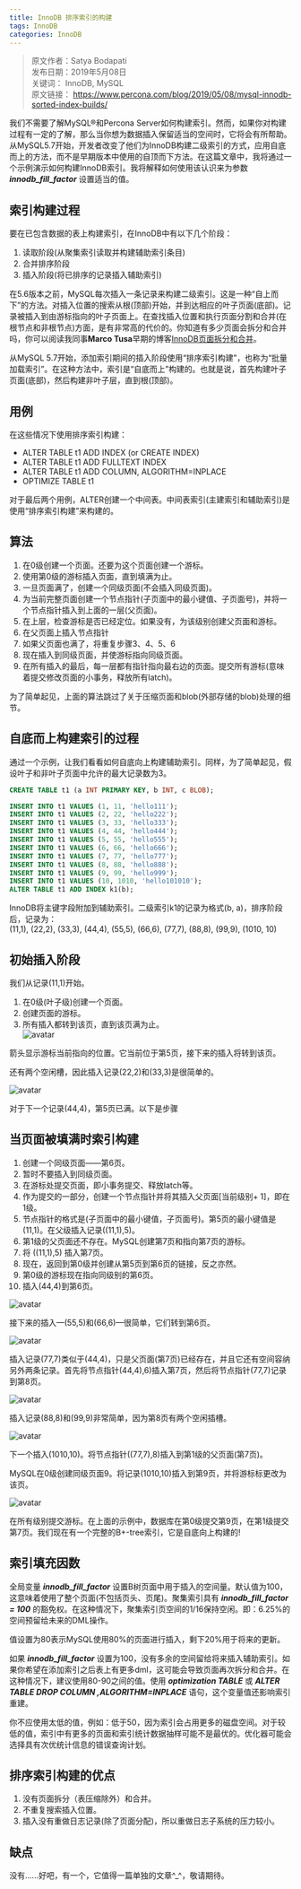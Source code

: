 ```yaml
---
title: InnoDB 排序索引的构建
tags: InnoDB
categories: InnoDB
---
```


> 原文作者：Satya Bodapati  
发布日期：2019年5月08日  
关键词： InnoDB, MySQL  
原文链接： https://www.percona.com/blog/2019/05/08/mysql-innodb-sorted-index-builds/    


我们不需要了解MySQL®和Percona Server如何构建索引。然而，如果你对构建过程有一定的了解，那么当你想为数据插入保留适当的空间时，它将会有所帮助。从MySQL5.7开始，开发者改变了他们为InnoDB构建二级索引的方式，应用自底而上的方法，而不是早期版本中使用的自顶而下方法。在这篇文章中，我将通过一个示例演示如何构建InnoDB索引。我将解释如何使用该认识来为参数 ***innodb_fill_factor*** 设置适当的值。

<!-- more -->

## 索引构建过程
要在已包含数据的表上构建索引，在InnoDB中有以下几个阶段：
1. 读取阶段(从聚集索引读取并构建辅助索引条目)
2. 合并排序阶段
3. 插入阶段(将已排序的记录插入辅助索引)

在5.6版本之前，MySQL每次插入一条记录来构建二级索引。这是一种“自上而下”的方法。对插入位置的搜索从根(顶部)开始，并到达相应的叶子页面(底部)。记录被插入到由游标指向的叶子页面上。在查找插入位置和执行页面分割和合并(在根节点和非根节点)方面，是有非常高的代价的。你知道有多少页面会拆分和合并吗，你可以阅读我同事**Marco Tusa**早期的博客[InnoDB页面拆分和合并](https://www.percona.com/blog/2017/04/10/innodb-page-merging-and-page-splitting/)。  

从MySQL 5.7开始，添加索引期间的插入阶段使用“排序索引构建”，也称为“批量加载索引”。在这种方法中，索引是“自底而上”构建的。也就是说，首先构建叶子页面(底部)，然后构建非叶子层，直到根(顶部)。

## 用例  
在这些情况下使用排序索引构建：
- ALTER TABLE t1 ADD INDEX (or CREATE INDEX)
- ALTER TABLE t1 ADD FULLTEXT INDEX
- ALTER TABLE t1 ADD COLUMN, ALGORITHM=INPLACE
- OPTIMIZE TABLE t1

对于最后两个用例，ALTER创建一个中间表。中间表索引(主建索引和辅助索引)是使用“排序索引构建”来构建的。

## 算法  
1. 在0级创建一个页面。还要为这个页面创建一个游标。
2. 使用第0级的游标插入页面，直到填满为止。
3. 一旦页面满了，创建一个同级页面(不会插入同级页面)。
4. 为当前完整页面创建一个节点指针(子页面中的最小键值、子页面号)，并将一个节点指针插入到上面的一层(父页面)。
5. 在上层，检查游标是否已经定位。如果没有，为该级别创建父页面和游标。
6. 在父页面上插入节点指针
7. 如果父页面也满了，将重复步骤3、4、5、6
8. 现在插入到同级页面，并使游标指向同级页面。
9. 在所有插入的最后，每一层都有指针指向最右边的页面。提交所有游标(意味着提交修改页面的小事务，释放所有latch)。

为了简单起见，上面的算法跳过了关于压缩页面和blob(外部存储的blob)处理的细节。

## 自底而上构建索引的过程

通过一个示例，让我们看看如何自底向上构建辅助索引。同样，为了简单起见，假设叶子和非叶子页面中允许的最大记录数为3。
```sql
CREATE TABLE t1 (a INT PRIMARY KEY, b INT, c BLOB);

INSERT INTO t1 VALUES (1, 11, 'hello111');
INSERT INTO t1 VALUES (2, 22, 'hello222');
INSERT INTO t1 VALUES (3, 33, 'hello333');
INSERT INTO t1 VALUES (4, 44, 'hello444');
INSERT INTO t1 VALUES (5, 55, 'hello555');
INSERT INTO t1 VALUES (6, 66, 'hello666');
INSERT INTO t1 VALUES (7, 77, 'hello777');
INSERT INTO t1 VALUES (8, 88, 'hello888');
INSERT INTO t1 VALUES (9, 99, 'hello999');
INSERT INTO t1 VALUES (10, 1010, 'hello101010');
ALTER TABLE t1 ADD INDEX k1(b);
```
InnoDB将主键字段附加到辅助索引。二级索引k1的记录为格式(b, a)，排序阶段后，记录为：  
(11,1), (22,2), (33,3), (44,4), (55,5), (66,6), (77,7), (88,8), (99,9), (1010, 10)

## 初始插入阶段
我们从记录(11,1)开始。  
1. 在0级(叶子级)创建一个页面。
2. 创建页面的游标。
3. 所有插入都转到该页，直到该页满为止。  
![avatar](https://www.percona.com/blog/wp-content/uploads/2019/04/1.png)  

箭头显示游标当前指向的位置。它当前位于第5页，接下来的插入将转到该页。

还有两个空闲槽，因此插入记录(22,2)和(33,3)是很简单的。

![avatar](https://www.percona.com/blog/wp-content/uploads/2019/04/2.png)  

对于下一个记录(44,4)，第5页已满。以下是步骤

## 当页面被填满时索引构建

1. 创建一个同级页面——第6页。
2. 暂时不要插入到同级页面。
3. 在游标处提交页面，即小事务提交、释放latch等。
4. 作为提交的一部分，创建一个节点指针并将其插入父页面[当前级别+ 1]，即在1级。
5. 节点指针的格式是(子页面中的最小键值，子页面号)。第5页的最小键值是(11,1)。在父级插入记录((11,1),5)。  
6. 第1级的父页面还不存在。MySQL创建第7页和指向第7页的游标。 
7. 将 ((11,1),5) 插入第7页。  
8. 现在，返回到第0级并创建从第5页到第6页的链接，反之亦然。
9. 第0级的游标现在指向同级别的第6页。
10. 插入(44,4)到第6页。

![avatar](https://www.percona.com/blog/wp-content/uploads/2019/04/bulk_load_44.png)  

接下来的插入—(55,5)和(66,6)—很简单，它们转到第6页。

![avatar](https://www.percona.com/blog/wp-content/uploads/2019/04/bulk_load_55_66.png)  

插入记录(77,7)类似于(44,4)，只是父页面(第7页)已经存在，并且它还有空间容纳另外两条记录。首先将节点指针(44,4),6)插入第7页，然后将节点指针(77,7)记录到第8页。

![avatar](https://www.percona.com/blog/wp-content/uploads/2019/04/bulk_load_77-1.png)  

插入记录(88,8)和(99,9)非常简单，因为第8页有两个空闲插槽。

![avatar](https://www.percona.com/blog/wp-content/uploads/2019/04/bulk_load_88_99-1.png)  

下一个插入(1010,10)。将节点指针((77,7),8)插入到第1级的父页面(第7页)。

MySQL在0级创建同级页面9。将记录(1010,10)插入到第9页，并将游标标更改为该页。

![avatar](https://www.percona.com/blog/wp-content/uploads/2019/04/Bulk_Load-Page-5.png)  

在所有级别提交游标。在上面的示例中，数据库在第0级提交第9页，在第1级提交第7页。我们现在有一个完整的B+-tree索引，它是自底向上构建的!

## 索引填充因数

全局变量 ***innodb_fill_factor*** 设置B树页面中用于插入的空间量。默认值为100，这意味着使用了整个页面(不包括页头、页尾)。聚集索引具有 ***innodb_fill_factor = 100*** 的豁免权。在这种情况下，聚集索引页空间的1/16保持空闲。即：6.25%的空间预留给未来的DML操作。

值设置为80表示MySQL使用80%的页面进行插入，剩下20%用于将来的更新。

如果 ***innodb_fill_factor*** 设置为100，没有多余的空间留给将来插入辅助索引。如果你希望在添加索引之后表上有更多dml，这可能会导致页面再次拆分和合并。在这种情况下，建议使用80-90之间的值。使用 ***optimization TABLE*** 或 ***ALTER TABLE DROP COLUMN ,ALGORITHM=INPLACE*** 语句，这个变量值还影响索引重建。

你不应使用太低的值，例如：低于50，因为索引会占用更多的磁盘空间。对于较低的值，索引中有更多的页面和索引统计数据抽样可能不是最优的。优化器可能会选择具有次优统计信息的错误查询计划。

## 排序索引构建的优点  

1. 没有页面拆分（表压缩除外）和合并。
2. 不重复搜索插入位置。
3. 插入没有重做日志记录(除了页面分配)，所以重做日志子系统的压力较小。

## 缺点
没有......好吧，有一个，它值得一篇单独的文章^_^，敬请期待。
